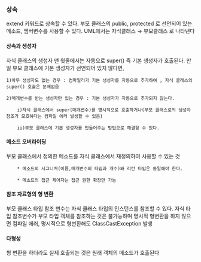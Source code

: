 ### 상속
extend 키워드로 상속할 수 있다.
부모 클래스의 public, protected 로 선언되어 있는 메소드, 멤버변수를 사용할 수 있다.
UML에서는 자식클래스 → 부모클래스 로 나타낸다

#### 상속과 생성자
자식 클래스의 생성자 맨 윗줄에서는 자동으로 super() 즉 기본 생성자가 호출된다.
만일 부모 클래스에 기본 생성자가 선언되어 있지 않다면,  

    1)아무 생성자도 없는 경우 : 컴파일러가 기본 생성자를 자동으로 추가하여 , 자식 클래스의 super() 호출은 문제없음  
    
    2)매개변수를 받는 생성자만 있는 경우 : 기본 생성자가 자동으로 추가되지 않는다.  
    
        i)자식 클래스에서 super(매개변수)를 명시적으로 호출하거나(부모 클래스로의 생성자 참조가 모호하다는 컴파일 에러 발생할 수 있음)  
        
        ii)부모 클래스에 기본 생성자를 만들어주는 방법으로 해결할 수 있다.

#### 메소드 오버라이딩
부모 클래스에서 정의한 메소드를 자식 클래스에서 재정의하여 사용할 수 있는 것  

        * 메소드의 시그니처(이름,매개변수의 타입과 개수)와 리턴 타입은 동일해야 한다.  
        
        * 메소드의 접근 제어자는 접근 권한 확장만 가능

#### 참조 자료형의 형 변환
부모 클래스 타입 참조 변수는 자식 클래스 타입의 인스턴스를 참조할 수 있다.
자식 타입 참조변수가 부모 타입 객체를 참조하는 것은 불가능하며 명시적 형변환을 하지 않으면 컴파일 에러, 명시적으로 형변환해도 ClassCastException 발생

#### 다형성
형 변환을 하더라도 실제 호출되는 것은 원래 객체의 메소드가 호출된다


